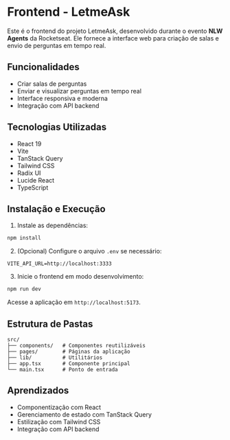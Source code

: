 # Frontend - LetmeAsk

Este é o frontend do projeto LetmeAsk, desenvolvido durante o evento **NLW Agents** da Rocketseat. Ele fornece a interface web para criação de salas e envio de perguntas em tempo real.



## **Funcionalidades**

- Criar salas de perguntas
- Enviar e visualizar perguntas em tempo real
- Interface responsiva e moderna
- Integração com API backend



## **Tecnologias Utilizadas**

- React 19
- Vite
- TanStack Query
- Tailwind CSS
- Radix UI
- Lucide React
- TypeScript



## **Instalação e Execução**

1. Instale as dependências:

```bash
npm install
```

2. (Opcional) Configure o arquivo `.env` se necessário:

```env
VITE_API_URL=http://localhost:3333
```

3. Inicie o frontend em modo desenvolvimento:

```bash
npm run dev
```

Acesse a aplicação em `http://localhost:5173`.



## **Estrutura de Pastas**

```
src/
├── components/   # Componentes reutilizáveis
├── pages/        # Páginas da aplicação
├── lib/          # Utilitários
├── app.tsx       # Componente principal
└── main.tsx      # Ponto de entrada
```




## **Aprendizados**

- Componentização com React
- Gerenciamento de estado com TanStack Query
- Estilização com Tailwind CSS
- Integração com API backend



